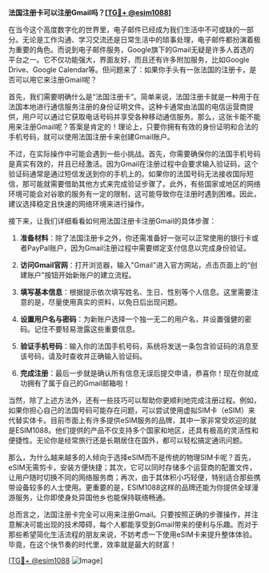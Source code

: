 **法国注册卡可以注册Gmail吗？[[TG💪+ @esim1088](https://t.me/s/esim1088)]**

在当今这个高度数字化的世界里，电子邮件已经成为我们生活中不可或缺的一部分。无论是工作沟通、学习交流还是日常生活中的琐事处理，电子邮件都扮演着极为重要的角色。而说到电子邮件服务，Google旗下的Gmail无疑是许多人首选的平台之一。它不仅功能强大，界面友好，而且还有许多附加服务，比如Google Drive、Google Calendar等。但问题来了：如果你手头有一张法国的注册卡，是否可以用它来注册Gmail呢？

首先，我们需要明确什么是“法国注册卡”。简单来说，法国注册卡就是一种用于在法国本地进行通信服务注册的身份证明文件。这种卡通常由法国的电信运营商提供，用户可以通过它获取电话号码并享受各种移动通信服务。那么，这张卡能不能用来注册Gmail呢？答案是肯定的！理论上，只要你拥有有效的身份证明和合法的手机号码，就可以使用法国注册卡来创建Gmail账户。

不过，在实际操作中可能会遇到一些小挑战。首先，你需要确保你的法国手机号码是真实有效的，并且已经激活。因为Gmail在注册过程中会要求输入验证码，这个验证码通常是通过短信发送到你的手机上的。如果你的法国号码无法接收国际短信，那可能就需要借助其他方式来完成验证步骤了。此外，有些国家或地区的网络环境可能会对谷歌的服务有一定的限制，这可能导致你在注册时遇到困难。因此，建议选择稳定且快速的网络环境来进行操作。

接下来，让我们详细看看如何用法国注册卡注册Gmail的具体步骤：

1. **准备材料**：除了法国注册卡之外，你还需准备好一张可以正常使用的银行卡或者PayPal账户，因为Gmail注册过程中需要绑定支付信息以完成身份验证。

2. **访问Gmail官网**：打开浏览器，输入"Gmail"进入官方网站，点击页面上的“创建账户”按钮开始新账户的建立流程。

3. **填写基本信息**：根据提示依次填写姓名、生日、性别等个人信息。这里需要注意的是，尽量使用真实的资料，以免日后出现问题。

4. **设置用户名与密码**：为新账户选择一个独一无二的用户名，并设置强健的密码。记住不要轻易泄露这些重要信息。

5. **验证手机号码**：输入你的法国手机号码，系统将发送一条包含验证码的消息至该号码，请及时查收并正确输入验证码。

6. **完成注册**：最后一步就是确认所有信息无误后提交申请，恭喜你！现在你就成功拥有了属于自己的Gmail邮箱啦！

当然，除了上述方法外，还有一些技巧可以帮助你更顺利地完成注册过程。例如，如果你担心自己的法国号码可能存在问题，可以尝试使用虚拟SIM卡（eSIM）来代替实体卡。目前市面上有许多提供eSIM服务的品牌，其中一家非常受欢迎的就是ESIM1088。他们提供的产品不仅支持多个国家和地区，还具有极高的灵活性和便捷性。无论你是经常旅行还是长期居住在国外，都可以轻松搞定通讯问题。

那么，为什么越来越多的人倾向于选择eSIM而不是传统的物理SIM卡呢？首先，eSIM无需剪卡，安装方便快捷；其次，它可以同时存储多个运营商的配置文件，让用户随时切换不同的网络服务商；再次，由于其体积小巧轻便，特别适合那些携带设备较多的人士使用。更重要的是，ESIM1088这样的品牌还能为你提供全球漫游服务，让你即使身处异国他乡也能保持联络畅通。

总而言之，法国注册卡完全可以用来注册Gmail。只要按照正确的步骤操作，并注意解决可能出现的技术障碍，每个人都能享受到Gmail带来的便利与乐趣。而对于那些希望简化生活流程的朋友来说，不妨考虑一下使用eSIM卡来提升整体体验。毕竟，在这个快节奏的时代里，效率就是最大的财富！

[[TG💪+ @esim1088](https://t.me/s/esim1088) ![Image](https://i.postimg.cc/4NQfJmqS/Snipaste-2025-05-13-00-14-12.png)]